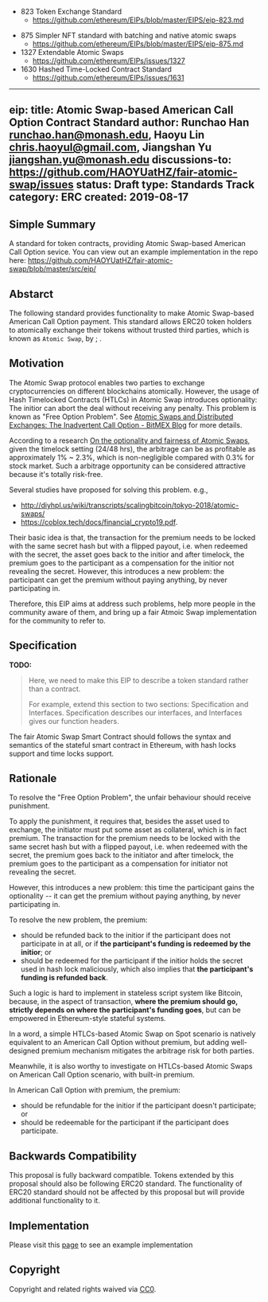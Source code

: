 * 823 Token Exchange Standard
    + https://github.com/ethereum/EIPs/blob/master/EIPS/eip-823.md
+ 875 Simpler NFT standard with batching and native atomic swaps
    + https://github.com/ethereum/EIPs/blob/master/EIPS/eip-875.md
+ 1327 Extendable Atomic Swaps
    + https://github.com/ethereum/EIPs/issues/1327
+ 1630 Hashed Time-Locked Contract Standard
    + https://github.com/ethereum/EIPs/issues/1631


---
eip: <to be assigned>
title: Atomic Swap-based American Call Option Contract Standard
author: Runchao Han <runchao.han@monash.edu>, Haoyu Lin <chris.haoyul@gmail.com>, Jiangshan Yu <jiangshan.yu@monash.edu>
discussions-to: https://github.com/HAOYUatHZ/fair-atomic-swap/issues
status: Draft
type: Standards Track
category: ERC
created: 2019-08-17
---

<!--You can leave these HTML comments in your merged EIP and delete the visible duplicate text guides, they will not appear and may be helpful to refer to if you edit it again. This is the suggested template for new EIPs. Note that an EIP number will be assigned by an editor. When opening a pull request to submit your EIP, please use an abbreviated title in the filename, `eip-draft_title_abbrev.md`. The title should be 44 characters or less.-->

## Simple Summary
<!--"If you can't explain it simply, you don't understand it well enough." Provide a simplified and layman-accessible explanation of the EIP.-->

A standard for token contracts, providing Atomic Swap-based American Call Option sevice. You can view out an example implementation in the repo here: https://github.com/HAOYUatHZ/fair-atomic-swap/blob/master/src/eip/

<!-- 

`American-style Option`: is a contract which gives the option buyer the right to buy or sell an asset, while the buyer can exercise the contract no later than the strike time.
 -->

## Abstarct
The following standard provides functionality to make Atomic Swap-based American Call Option payment. This standard allows ERC20 token holders to atomically exchange their tokens without trusted third parties, which is known as `Atomic Swap`, by ; . 








## Motivation
<!--The motivation is critical for EIPs that want to change the Ethereum protocol. It should clearly explain why the existing protocol specification is inadequate to address the problem that the EIP solves. EIP submissions without sufficient motivation may be rejected outright.-->

The Atomic Swap protocol enables two parties to exchange cryptocurrencies on different blockchains atomically. However, the usage of Hash Timelocked Contracts (HTLCs) in Atomic Swap introduces optionality: The initior can abort the deal without receiving any penalty. This problem is known as "Free Option Problem". See [Atomic Swaps and Distributed Exchanges: The Inadvertent Call Option - BitMEX Blog](https://blog.bitmex.com/atomic-swaps-and-distributed-exchanges-the-inadvertent-call-option/) for more details.

According to a research [On the optionality and fairness of Atomic Swaps](https://eprint.iacr.org/2019/896), given the timelock setting (24/48 hrs), the arbitrage can be as profitable as approximately 1% ~ 2.3%, which is non-negligible compared with 0.3% for stock market. Such a arbitrage opportunity can be considered attractive because it's totally risk-free.

Several studies have proposed for solving this problem. e.g.,

+ http://diyhpl.us/wiki/transcripts/scalingbitcoin/tokyo-2018/atomic-swaps/
+ https://coblox.tech/docs/financial_crypto19.pdf. 
 
Their basic idea is that, the transaction for the premium needs to be locked with the same secret hash but with a flipped payout, i.e. when redeemed with the secret, the asset goes back to the initior and after timelock, the premium goes to the participant as a compensation for the initior not revealing the secret. However, this introduces a new problem: the participant can get the premium without paying anything, by never participating in.

Therefore, this EIP aims at address such problems, help more people in the community aware of them, and bring up a fair Atmoic Swap implementation for the community to refer to.


## Specification
<!--The technical specification should describe the syntax and semantics of any new feature. The specification should be detailed enough to allow competing, interoperable implementations for any of the current Ethereum platforms (go-ethereum, parity, cpp-ethereum, ethereumj, ethereumjs, and [others](https://github.com/ethereum/wiki/wiki/Clients)).-->

__TODO:__
> Here, we need to make this EIP to describe a token standard rather than a contract.
> 
> For example, extend this section to two sections: Specification and Interfaces.
Specification describes our interfaces, and Interfaces gives our function headers.

The fair Atomic Swap Smart Contract should follows the syntax and semantics of 
the stateful smart contract in Ethereum, with hash locks support and time locks support.

## Rationale
<!--The rationale fleshes out the specification by describing what motivated the design and why particular design decisions were made. It should describe alternate designs that were considered and related work, e.g. how the feature is supported in other languages. The rationale may also provide evidence of consensus within the community, and should discuss important objections or concerns raised during discussion.-->

To resolve the "Free Option Problem", the unfair behaviour should receive punishment.

To apply the punishment, it requires that, besides the asset used to exchange, the initiator must put some asset as collateral, which is in fact premium. The transaction for the premium needs to be locked with the same secret hash but with a flipped payout, i.e. when redeemed with the secret, the premium goes back to the initiator and after timelock, the premium goes to the participant as a compensation for initiator not revealing the secret.

However, this introduces a new problem: this time the participant gains the optionality -- it can get the premium without paying anything, by never participating in.

To resolve the new problem, the premium:

+ should be refunded back to the initior if the participant does not participate in at all, or if **the participant's funding is redeemed by the initior**; or
+ should be redeemed for the participant if the initior holds the secret used in hash lock maliciously, which also implies that **the participant's funding is refunded back**.

Such a logic is hard to implement in stateless script system like Bitcoin, because, in the aspect of transaction, **where the premium should go, strictly depends on where the participant's funding goes**, but can be empowered in Ethereum-style stateful systems.

In a word, a simple HTLCs-based Atomic Swap on Spot scenario is natively equivalent to an American Call Option without premium, but adding well-designed premium mechanism mitigates the arbitrage risk for both parties.

Meanwhile, it is also worthy to investigate on HTLCs-based Atomic Swaps on American Call Option scenario, with built-in premium.

In American Call Option with premium, the premium:

+ should be refundable for the initior if the participant doesn't participate; or
+ should be redeemable for the participant if the participant does participate.

## Backwards Compatibility
<!--All EIPs that introduce backwards incompatibilities must include a section describing these incompatibilities and their severity. The EIP must explain how the author proposes to deal with these incompatibilities. EIP submissions without a sufficient backwards compatibility treatise may be rejected outright.-->

This proposal is fully backward compatible. Tokens extended by this proposal should also be following ERC20 standard. The functionality of ERC20 standard should not be affected by this proposal but will provide additional functionality to it.


## Implementation
<!--The implementations must be completed before any EIP is given status "Final", but it need not be completed before the EIP is accepted. While there is merit to the approach of reaching consensus on the specification and rationale before writing code, the principle of "rough consensus and running code" is still useful when it comes to resolving many discussions of API details.-->

Please visit this [page](https://github.com/HAOYUatHZ/fair-atomic-swap/blob/master/src/atomicswap/ethatomicswap/contract/src/contracts/RiskySpeculativeAtomicSwapOption.sol) to see an example implementation



## Copyright
Copyright and related rights waived via [CC0](https://creativecommons.org/publicdomain/zero/1.0/).
